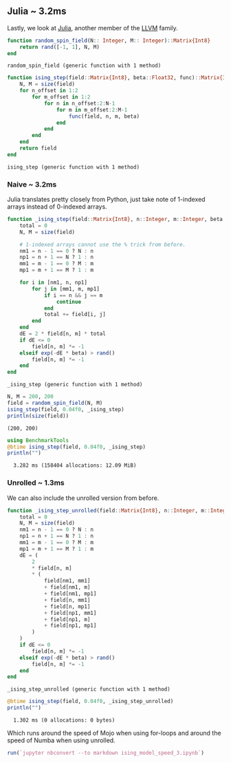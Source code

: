 ## Julia ~ 3.2ms
Lastly, we look at [Julia](https://docs.julialang.org/en/v1/), another member of the [LLVM](https://en.wikipedia.org/wiki/LLVM) family.


```julia
function random_spin_field(N:: Integer, M:: Integer)::Matrix{Int8}
    return rand([-1, 1], N, M)
end
```


    random_spin_field (generic function with 1 method)



```julia
function ising_step(field::Matrix{Int8}, beta::Float32, func)::Matrix{Int8}
    N, M = size(field)
    for n_offset in 1:2
        for m_offset in 1:2
            for n in n_offset:2:N-1
                for m in m_offset:2:M-1
                    func(field, n, m, beta)
                end
            end
        end
    end
    return field
end
```


    ising_step (generic function with 1 method)


### Naive ~ 3.2ms
Julia translates pretty closely from Python, just take note of 1-indexed arrays instead of 0-indexed arrays.


```julia
function _ising_step(field::Matrix{Int8}, n::Integer, m::Integer, beta::Float32)
    total = 0
    N, M = size(field)

    # 1-indexed arrays cannot use the % trick from before.
    nm1 = n - 1 == 0 ? N : n
    np1 = n + 1 == N ? 1 : n
    mm1 = m - 1 == 0 ? M : m
    mp1 = m + 1 == M ? 1 : m

    for i in [nm1, n, np1]
        for j in [mm1, m, mp1]
            if i == n && j == m
                continue
            end
            total += field[i, j]
        end
    end
    dE = 2 * field[n, m] * total
    if dE <= 0
        field[n, m] *= -1
    elseif exp(-dE * beta) > rand()
        field[n, m] *= -1
    end
end
```


    _ising_step (generic function with 1 method)



```julia
N, M = 200, 200
field = random_spin_field(N, M)
ising_step(field, 0.04f0, _ising_step)
println(size(field))
```

    (200, 200)



```julia
using BenchmarkTools
@btime ising_step(field, 0.04f0, _ising_step)
println("")
```

      3.282 ms (158404 allocations: 12.09 MiB)
    


### Unrolled ~ 1.3ms
We can also include the unrolled version from before.


```julia
function _ising_step_unrolled(field::Matrix{Int8}, n::Integer, m::Integer, beta::Float32)
    total = 0
    N, M = size(field)
    nm1 = n - 1 == 0 ? N : n
    np1 = n + 1 == N ? 1 : n
    mm1 = m - 1 == 0 ? M : m
    mp1 = m + 1 == M ? 1 : m
    dE = (
        2
        * field[n, m]
        * (
            field[nm1, mm1]
            + field[nm1, m]
            + field[nm1, mp1]
            + field[n, mm1]
            + field[n, mp1]
            + field[np1, mm1]
            + field[np1, m]
            + field[np1, mp1]
        )
    )
    if dE <= 0
        field[n, m] *= -1
    elseif exp(-dE * beta) > rand()
        field[n, m] *= -1
    end
end
```


    _ising_step_unrolled (generic function with 1 method)



```julia
@btime ising_step(field, 0.04f0, _ising_step_unrolled)
println("")
```

      1.302 ms (0 allocations: 0 bytes)
    


Which runs around the speed of Mojo when using for-loops and around the speed of Numba when using unrolled.


```julia
run(`jupyter nbconvert --to markdown ising_model_speed_3.ipynb`)
```
